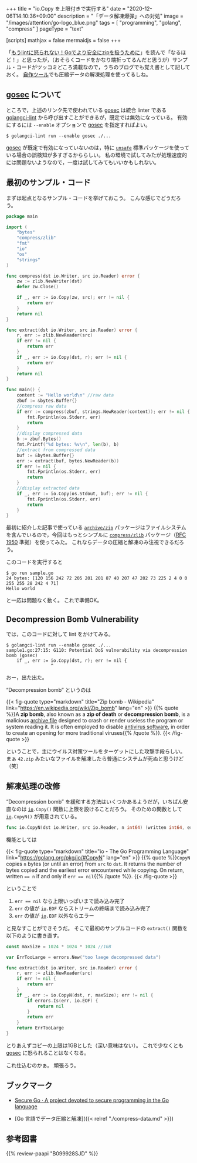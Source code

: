 +++
title = "io.Copy を上限付きで実行する"
date =  "2020-12-06T14:10:36+09:00"
description = "「データ解凍爆弾」への対処"
image = "/images/attention/go-logo_blue.png"
tags = [ "programming", "golang", "compress" ]
pageType = "text"

[scripts]
  mathjax = false
  mermaidjs = false
+++

「[もうlintに怒られない！Goでより安全にzipを扱うために](https://qiita.com/wagi0716/items/362700f84881ca27521a "もうlintに怒られない！Goでより安全にzipを扱うために（Potential DoS vulnerability via decompression bombエラーへの対処法） - Qiita")」を読んで「なるほど！」と思ったが，（おそらくコードをかなり端折ってるんだと思うが）サンプル・コードがツッコミどころ満載なので，うちのブログでも覚え書として記しておく。
[自作ツール](https://github.com/spiegel-im-spiegel/gpgpdump "spiegel-im-spiegel/gpgpdump: OpenPGP packet visualizer")でも圧縮データの解凍処理を使ってるしね。

## [gosec] について

ところで，上述のリンク先で使われている [gosec] は統合 linter である [golangci-lint] から呼び出すことができるが，既定では無効になっている。
有効にするには `--enable` オプションで [gosec] を指定すればよい。

```text
$ golangci-lint run --enable gosec ./...
```

[gosec] が既定で有効になっていないのは，特に [`unsafe`] 標準パッケージを使っている場合の誤検知が多すぎるかららしい。
私の環境で試してみたが処理速度的には問題ないようなので，一度は試してみてもいいかもしれない。

## 最初のサンプル・コード

まずは起点となるサンプル・コードを挙げておこう。
こんな感じでどうだろう。

```go
package main

import (
	"bytes"
	"compress/zlib"
	"fmt"
	"io"
	"os"
	"strings"
)

func compress(dst io.Writer, src io.Reader) error {
	zw := zlib.NewWriter(dst)
	defer zw.Close()

	if _, err := io.Copy(zw, src); err != nil {
		return err
	}
	return nil
}

func extract(dst io.Writer, src io.Reader) error {
	r, err := zlib.NewReader(src)
	if err != nil {
		return err
	}
	if _, err := io.Copy(dst, r); err != nil {
		return err
	}
	return nil
}

func main() {
	content := "Hello world\n" //raw data
	zbuf := &bytes.Buffer{}
	//compress raw data
	if err := compress(zbuf, strings.NewReader(content)); err != nil {
		fmt.Fprintln(os.Stderr, err)
		return
	}
	//display compressed data
	b := zbuf.Bytes()
	fmt.Printf("%d bytes: %v\n", len(b), b)
	//extract from compressed data
	buf := &bytes.Buffer{}
	err := extract(buf, bytes.NewReader(b))
	if err != nil {
		fmt.Fprintln(os.Stderr, err)
		return
	}
	//display extracted data
	if _, err := io.Copy(os.Stdout, buf); err != nil {
		fmt.Fprintln(os.Stderr, err)
		return
	}
}
```

最初に紹介した記事で使っている [`archive/zip`] パッケージはファイルシステムを含んでいるので，今回はもっとシンプルに [`compress/zlib`] パッケージ（[RFC 1950] 準拠）を使ってみた。
これならデータの圧縮と解凍のみ注視できるだろう。

このコードを実行すると

```text
$ go run sample.go 
24 bytes: [120 156 242 72 205 201 201 87 40 207 47 202 73 225 2 4 0 0 255 255 28 242 4 71]
Hello world
```

と一応は問題なく動く。
これで準備OK。

## Decompression Bomb Vulnerability

では，このコードに対して lint をかけてみる。

```text
$ golangci-lint run --enable gosec ./...
sample1.go:27:15: G110: Potential DoS vulnerability via decompression bomb (gosec)
	if _, err := io.Copy(dst, r); err != nil {
	             ^
```

おー，出た出た。

“Decompression bomb” というのは

{{< fig-quote type="markdown" title="Zip bomb - Wikipedia" link="https://en.wikipedia.org/wiki/Zip_bomb" lang="en" >}}
{{% quote %}}A **zip bomb**, also known as a **zip of death** or **decompression bomb**, is a malicious [archive file](https://en.wikipedia.org/wiki/Archive_file) designed to crash or render useless the program or system reading it. It is often employed to disable [antivirus software](https://en.wikipedia.org/wiki/Antivirus_software), in order to create an opening for more traditional viruses{{% /quote %}}.
{{< /fig-quote >}}

ということで，主にウイルス対策ツールをターゲットにした攻撃手段らしい。
まぁ `42.zip` みたいなファイルを解凍したら普通にシステムが死ぬと思うけど（笑）

## 解凍処理の改修

“Decompression bomb” を緩和する方法はいくつかあるようだが，いちばん安直なのは [`io`]`.Copy()` 関数に上限を設けることだろう。
そのための関数として [`io`]`.CopyN()` が用意されている。

```go
func io.CopyN(dst io.Writer, src io.Reader, n int64) (written int64, err error)
```

機能としては

{{< fig-quote type="markdown" title="io - The Go Programming Language" link="https://golang.org/pkg/io/#CopyN" lang="en" >}}
{{% quote %}}`CopyN` copies `n` bytes (or until an error) from `src` to `dst`. It returns the number of bytes copied and the earliest error encountered while copying. On return, written `== n` if and only if `err == nil`{{% /quote %}}.
{{< /fig-quote >}}

ということで

1. `err == nil` なら上限いっぱいまで読み込み完了
2. `err` の値が [`io`]`.EOF` ならストリームの終端まで読み込み完了
3. `err` の値が [`io`]`.EOF` 以外ならエラー

と見なすことができそうだ。
そこで最初のサンプルコードの `extract()` 関数を以下のように書き直す。

```go {hl_lines=["10-16"]}
const maxSize = 1024 * 1024 * 1024 //1GB

var ErrTooLarge = errors.New("too laege decompressed data")

func extract(dst io.Writer, src io.Reader) error {
	r, err := zlib.NewReader(src)
	if err != nil {
		return err
	}
	if _, err := io.CopyN(dst, r, maxSize); err != nil {
		if errors.Is(err, io.EOF) {
			return nil
		}
		return err
	}
	return ErrTooLarge
}
```

とりあえずコピーの上限は1GBとした（深い意味はない）。
これで少なくとも [gosec] に怒られることはなくなる。

これ仕込むのかぁ。
頑張ろう。

## ブックマーク

- [Secure Go · A project devoted to secure programming in the Go language](https://securego.io/)

- [Go 言語でデータ圧縮と解凍]({{< relref "./compress-data.md" >}})

[Go]: https://golang.org/ "The Go Programming Language"
[gosec]: https://github.com/securego/gosec "securego/gosec: Golang security checker"
[golangci-lint]: https://github.com/golangci/golangci-lint "golangci/golangci-lint: Fast linters Runner for Go"
[`unsafe`]: https://golang.org/pkg/unsafe/ "unsafe - The Go Programming Language"
[`io`]: https://golang.org/pkg/io/ "io - The Go Programming Language"
[`archive/zip`]: https://golang.org/pkg/archive/zip/ "zip - The Go Programming Language"
[`compress/zlib`]: https://golang.org/pkg/compress/zlib/ "zlib - The Go Programming Language"
[RFC 1950]: https://tools.ietf.org/html/rfc1950 "RFC 1950 - ZLIB Compressed Data Format Specification version 3.3"

## 参考図書

{{% review-paapi "B099928SJD" %}} <!-- プログラミング言語Go -->
